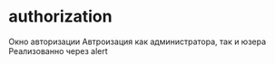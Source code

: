 # authorization
Окно авторизации
Автроизация как администратора, так и юзера
Реализованно через alert
